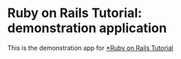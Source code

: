 # Ruby on Rails Tutorial: demonstration application

This is the demonstration app for [*Ruby on Rails Tutorial](http://railstutorial.org)
